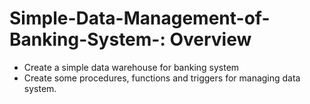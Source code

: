 # Simple-Data-Management-of-Banking-System-: Overview 
* Create a simple data warehouse for banking system
* Create some procedures, functions and triggers for managing data system. 

